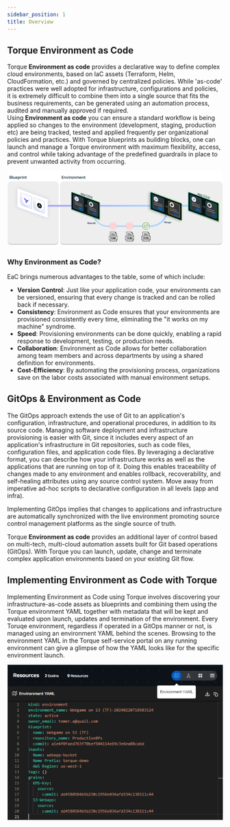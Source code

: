 ```yaml
---
sidebar_position: 1
title: Overview
---
```


## Torque **Environment as Code**
Torque **Environment as code** provides a declarative way to define complex cloud environments, based on IaC assets (Terraform, Helm, CloudFormation, etc.) and governed by centralized policies. While 'as-code' practices were well adopted for infrastructure, configurations and policies, it is extremely difficult to combine them into a single source that fits the business requirements, can be generated using an automation process, audited and manually approved if required. <br />
Using **Environment as code** you can ensure a standard workflow is being applied so changes to the environment (development, staging, production etc) are being tracked, tested and applied frequently per organizational policies and practices. With Torque blueprints as building blocks, one can launch and manage a Torque environment with maximum flexibility, access, and control while taking advantage of the predefined guardrails in place to prevent unwanted activity from occurring.


![Environment as Code overview](/img/eac-overview.png)

### Why Environment as Code?
EaC brings numerous advantages to the table, some of which include:
* **Version Control**: Just like your application code, your environments can be versioned, ensuring that every change is tracked and can be rolled back if necessary.
* **Consistency**: Environment as Code ensures that your environments are provisioned consistently every time, eliminating the "it works on my machine" syndrome.
* **Speed**: Provisioning environments can be done quickly, enabling a rapid response to development, testing, or production needs.
* **Collaboration**: Environment as Code allows for better collaboration among team members and across departments by using a shared definition for environments.
* **Cost-Efficiency**: By automating the provisioning process, organizations save on the labor costs associated with manual environment setups.

## GitOps & Environment as Code
The GitOps approach extends the use of Git to an application's configuration, infrastructure, and operational procedures, in addition to its source code. Managing software deployment and infrastructure provisioning is easier with Git, since it includes every aspect of an application's infrastructure in Git repositories, such as code files, configuration files, and application code files. By leveraging a declarative format, you can describe how your infrastructure works as well as the applications that are running on top of it. Doing this enables traceability of changes made to any environment and enables rollback, recoverability, and self-healing attributes using any source control system. Move away from imperative ad-hoc scripts to declarative configuration in all levels (app and infra). 

Implementing GitOps implies that changes to applications and infrastructure are automatically synchronized with the live environment promoting source control management platforms as the single source of truth.

Torque **Environment as code** provides an additional layer of control based on multi-tech, multi-cloud automation assets built for Git based operations (GitOps). With Torque you can launch, update, change and terminate complex application environments based on your existing Git flow.

## Implementing Environment as Code with Torque
Implementing Environment as Code using Torque involves discovering your infrastructure-as-code assets as blueprints and combining them using the Torque environment YAML together with metadata that will be kept and evaluated upon launch, updates and termination of the environment. Every Toruqe environment, regardless if operated in a GitOps manner or not, is managed using an environment YAML behind the scenes. Browsing to the environment YAML in the Torque self-service portal on any running environment can give a glimpse of how the YAML looks like for the specific environment launch.

![Environment as Code YAML](/img/eac-yaml.png)
